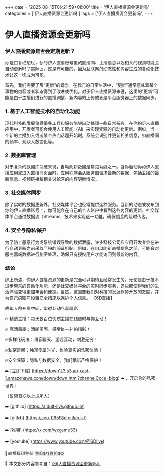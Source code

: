 +++
date = '2025-08-15T06:21:59+08:00'
title = '伊人直播资源会更新吗'
categories = ['伊人直播资源会更新吗']
tags = ['伊人直播资源会更新吗']
+++

# 伊人直播资源会更新吗

### 伊人直播资源是否会定期更新？

你是否曾经想过，你的伊人直播账号里的直播间、主播信息以及相关的视频可能会自动更新吗？实际上，这是有可能的，因为互联网的动态性和内容生成的自动化技术让这一切成为可能。

首先，我们需要了解“更新”的概念。在我们的日常生活中，“更新”通常意味着某个事物的内容或者状态得到了改进或优化。对于伊人直播资源来说，这里的“更新”可能是由于主播们进行的直播调整、新内容的上传或者是平台服务器上的数据同步。

### 1. 基于人工智能技术的自动化功能

现代科技的发展使得很多工具和服务能够自动处理一些日常任务。在你的伊人直播应用中，开发者可能会使用人工智能（AI）来实现资源的自动化更新。例如，当一个新的主播加入或者某个热门话题开始时，系统会识别并更新相关信息，如直播间的频率、观众人数变化等。

### 2. 数据库管理

对于复杂的数据库系统来说，自动刷新数据是常见功能之一。当你启动你的伊人直播应用或进入直播间页面时，应用程序会从服务器请求最新的数据，包括主播的最新信息、视频链接和相关讨论区的内容更新情况。

### 3. 社交媒体同步

除了实时的数据更新外，社交媒体平台也经常提供这种服务。当新的动态被发布到你的伊人直播账号上，你可能会在自己的个人账户中看到这些内容的更新。社交媒体平台通过数据流（Streams）技术来实现这一功能，确保信息的及时传达。

### 4. 安全与隐私保护

为了防止恶意行为或系统错误导致的数据泄露，许多科技公司和应用开发者会在进行自动更新之前采取严格的验证机制。例如，在自动刷新直播信息之前，可能会对服务器端数据进行加密处理，确保只有授权用户才能访问到最新的内容。

### 结论

综上所述，你伊人直播资源的更新是完全可以期待且经常发生的。无论是由于技术进步带来的自动化功能，还是社交媒体平台的实时同步服务，这些都使得我们的生活体验变得更加丰富和便捷。当然，这需要我们对科技的发展保持开放的态度，并为自己的账户设置安全措施以保护个人信息。
【6D直播】

 成年人的专属空间，实时互动尽享精彩

🔥 精选主播：每天数百位优质主播在线随时与你互动！

🔥 高清画质：清晰画面，感受每一刻的精彩！

🔥多样化玩法：语音聊天、游戏互动，刺激无穷！

🔥私密房间：独享专属时光，体验真实的私密体验！

🔥安全保障：隐私与数据安全，我们承诺严格保护！

➡️ [立即下载] (https://down123.s3.ap-east-1.amazonaws.com/down/down.html?channelCode=blog) ⬅️ ，开启你的私密世界！

 （仅限18岁以上成年人）

➡️ [github] (https://aldult-live.github.io/)

➡️ [gitlab] (https://seo-09598d.gitlab.io/)

➡️ [推特] (https://x.com/wegame33)

➡️ [youtube] (https://www.youtube.com/@6Dlive)

🔞直播福利导航   [导航站1](https://webstack-86085a.gitlab.io/)[导航站2](https://onlygit123-2.github.io/)

📘 本文部分内容参考自：[《伊人直播资源会更新吗》](https://webstack-hugo-5.pages.dev/)

---
